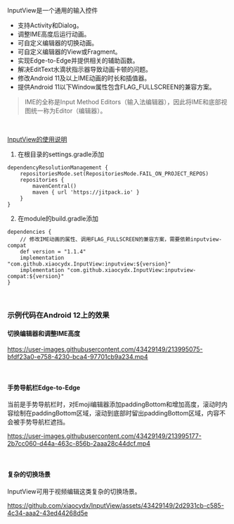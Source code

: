 InputView是一个通用的输入控件
* 支持Activity和Dialog。
* 调整IME高度后运行动画。
* 可自定义编辑器的切换动画。
* 可自定义编辑器的View或Fragment。
* 实现Edge-to-Edge并提供相关的辅助函数。
* 解决EditText水滴状指示器导致动画卡顿的问题。  
* 修改Android 11及以上IME动画的时长和插值器。
* 提供Android 11以下Window属性包含FLAG_FULLSCREEN的兼容方案。
> IME的全称是Input Method Editors（输入法编辑器），因此将IME和底部视图统一称为Editor（编辑器）。
<br/> 

[InputView的使用说明](https://www.yuque.com/u12192380/khwdgb/pi0b7rdhvr16z7gm)

1. 在根目录的settings.gradle添加
```
dependencyResolutionManagement {
    repositoriesMode.set(RepositoriesMode.FAIL_ON_PROJECT_REPOS)
    repositories {
        mavenCentral()
        maven { url 'https://jitpack.io' }
    }
}
```

2. 在module的build.gradle添加
```
dependencies {
    // 修改IME动画的属性、调用FLAG_FULLSCREEN的兼容方案，需要依赖inputview-compat
    def version = "1.1.4"
    implementation "com.github.xiaocydx.InputView:inputview:${version}"
    implementation "com.github.xiaocydx.InputView:inputview-compat:${version}"
}
```

&nbsp;
### 示例代码在Android 12上的效果
#### 切换编辑器和调整IME高度
https://user-images.githubusercontent.com/43429149/213995075-bfdf23a0-e758-4230-bca4-97701cb9a234.mp4

&nbsp;
#### 手势导航栏Edge-to-Edge
当前是手势导航栏时，对Emoji编辑器添加paddingBottom和增加高度，滚动时内容绘制在paddingBottom区域，滚动到底部时留出paddingBottom区域，内容不会被手势导航栏遮挡。

https://user-images.githubusercontent.com/43429149/213995177-2b7cc060-d44a-463c-856b-2aaa28c44dcf.mp4

&nbsp;
#### 复杂的切换场景
InputView可用于视频编辑这类复杂的切换场景。

https://github.com/xiaocydx/InputView/assets/43429149/2d2931cb-c585-4c34-aaa2-43ed44268d5e



